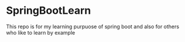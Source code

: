 # SpringBootLearn

This repo is for my learning purpuose of spring boot and also for others who like to learn by example
